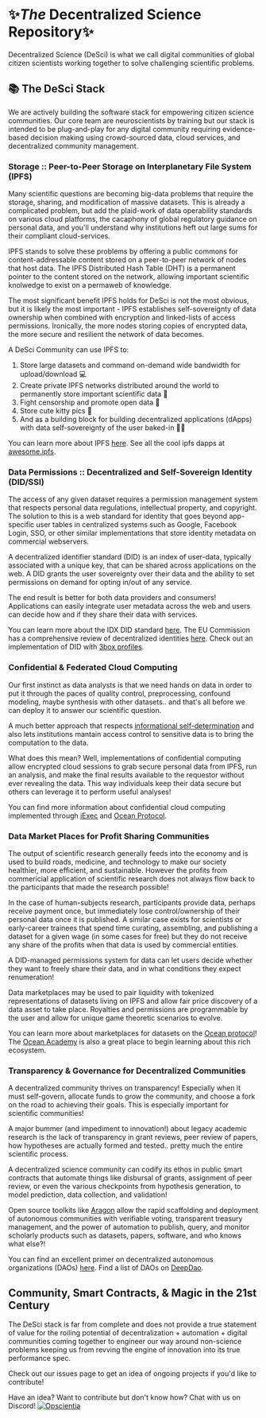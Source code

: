 # ✨*The* Decentralized Science Repository✨
Decentralized Science (DeSci) is what we call digital communities of global citizen scientists working together to solve challenging scientific problems.

## 📚 The DeSci Stack
We are actively building the software stack for empowering citizen science communities. Our core team are neuroscientists by training but our stack is intended to be plug-and-play for any digital community requiring evidence-based decision making using crowd-sourced data, cloud services, and decentralized community management.

### Storage :: Peer-to-Peer Storage on Interplanetary File System (IPFS)
Many scientific questions are becoming big-data problems that require the storage, sharing, and modification of massive datasets. This is already a complicated problem, but add the plaid-work of data operability standards on various cloud platforms, the cacaphony of global regulatory guidance on personal data, and you'll understand why institutions heft out large sums for their compliant cloud-services.

IPFS stands to solve these problems by offering a public commons for content-addressable content stored on a peer-to-peer network of nodes that host data. The IPFS Distributed Hash Table (DHT) is a permanent pointer to the content stored on the network, allowing important scientific knolwedge to exist on a permaweb of knowledge. 

The most significant benefit IPFS holds for DeSci is not the most obvious, but it is likely the most important - IPFS establishes self-sovereignty of data ownership when combined with encryption and linked-lists of access permissions. Ironically, the more nodes storing copies of encrypted data, the more secure and resilient the network of data becomes. 

A DeSci Community can use IPFS to:

1. Store large datasets and command on-demand wide bandwidth for upload/download 💻
2. Create private IPFS networks distributed around the world to permanently store important scientific data 🧪
3. Fight censorship and promote open data 🦾
4. Store cute kitty pics 🥰
5. And as a building block for building decentralized applications (dApps) with data self-sovereignty of the user baked-in ✊🏽

You can learn more about IPFS [here](https://docs.ipfs.io/).
See all the cool ipfs dapps at [awesome.ipfs](https://awesome.ipfs.io/tools/).

### Data Permissions :: Decentralized and Self-Sovereign Identity (DID/SSI)
The access of any given dataset requires a permission management system that respects personal data regulations, intellectual property, and copyright. The solution to this is a web standard for identity that goes beyond app-specific user tables in centralized systems such as Google, Facebook Login, SSO, or other similar implementations that store identity metadata on commercial webservers. 

A decentralized identifier standard (DID) is an index of user-data, typically associated with a unique key, that can be shared across applications on the web. A DID grants the user sovereignty over their data and the ability to set permissions on demand for opting in/out of any service. 

The end result is better for both data providers and consumers! Applications can easily integrate user metadata across the web and users can decide how and if they share their data with services.

You can learn more about the IDX DID standard [here](https://developers.idx.xyz/learn/welcome/). 
The EU Commission has a comprehensive review of decentralized identities [here](https://www.eublockchainforum.eu/sites/default/files/report_identity_v0.9.4.pdf).
Check out an implementation of DID with [3box profiles](https://3box.io/). 

### Confidential & Federated Cloud Computing
Our first instinct as data analysts is that we need hands on data in order to put it through the paces of quality control, preprocessing, confound modeling, maybe synthesis with other datasets.. and that's all before we can deploy it to answer our scientific question.

A much better approach that respects [informational self-determination](https://en.wikipedia.org/wiki/Informational_self-determination#:~:text=Informational%20self%2Ddetermination%20reflects%20Westin's,%E2%80%9D%20(Westin%2C%201970)) and also lets institutions mantain access control to sensitive data is to bring the computation to the data. 

What does this mean? Well, implementations of confidential computing allow encrypted cloud sessions to grab secure personal data from IPFS, run an analysis, and make the final results available to the requestor without ever revealing the data. This way individuals keep their data secure but others can leverage it to perform useful analyses!

You can find more information about confidential cloud computing implemented through [iExec](https://medium.com/iex-ec/how-to-build-a-data-privacy-preserving-app-in-under-1-hour-fb323e7458b) and [Ocean Protocol](https://docs.oceanprotocol.com/concepts/compute-to-data/).

### Data Market Places for Profit Sharing Communities
The output of scientific research generally feeds into the economy and is used to build roads, medicine, and technology to make our society healthier, more efficient, and sustainable. However the profits from commericial application of scientific research does not always flow back to the participants that made the research possible!

In the case of human-subjects research, participants provide data, perhaps receive payment once, but immediately lose control/ownership of their personal data once it is published. A similar case exists for scientists or early-career trainees that spend time curating, assembling, and publishing a dataset for a given wage (in some cases for free) but they do not receive any share of the profits when that data is used by commercial entities.

A DID-managed permissions system for data can let users decide whether they want to freely share their data, and in what conditions they expect renumeration! 

Data marketplaces may be used to pair liquidity with tokenized representations of datasets living on IPFS and allow fair price discovery of a data asset to take place. Royalties and permissions are programmable by the user and allow for unique game theoretic scenarios to evolve.

You can learn more about marketplaces for datasets on the [Ocean protocol](https://oceanprotocol.com/technology/data-tokens)! 
The [Ocean Academy](https://oceanacademy.io/) is also a great place to begin learning about this rich ecosystem.

### Transparency & Governance for Decentralized Communities 
A decentralized community thrives on transparency! Especially when it must self-govern, allocate funds to grow the community, and choose a fork on the road to achieving their goals. This is especially important for scientific communities!

A major bummer (and impediment to innovation!) about legacy academic research is the lack of transparency in grant reviews, peer review of papers, how hypotheses are actually formed and tested.. pretty much the entire scientific process.

A decentralized science community can codify its ethos in public smart contracts that automate things like disbursal of grants, assignment of peer review, or even the various checkpoints from hypothesis generation, to model prediction, data collection, and validation! 

Open source toolkits like [Aragon](https://aragon.org/learn) allow the rapid scaffolding and deployment of autonomous communities with verifiable voting, transparent treasury management, and the power of automation to publish, query, and monitor scholarly products such as datasets, papers, software, and who knows what else?!

You can find an excellent primer on decentralized autonomous organizations (DAOs) [here](https://linda.mirror.xyz/Vh8K4leCGEO06_qSGx-vS5lvgUqhqkCz9ut81WwCP2o).
Find a list of DAOs on [DeepDao](https://deepdao.io/#/deepdao/dashboard).

## Community, Smart Contracts, & Magic in the 21st Century
The DeSci stack is far from complete and does not provide a true statement of value for the roiling potential of decentralization + automation + digital communities coming together to engineer our way around non-science problems keeping us from revving the engine of innovation into its true performance spec.

Check out our issues page to get an idea of ongoing projects if you'd like to contribute! 

Have an idea? Want to contribute but don't know how? Chat with us on Discord!
[![Opscientia](https://img.shields.io/discord/819266495972507699.svg?label=Discord&logo=Discord&colorB=7289da&style=for-the-badge)](https://discord.gg/S3uDbdFKA9)

